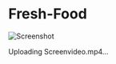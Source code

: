 ﻿# Fresh-Food
![Screenshot](https://github.com/erkanorhan/Fresh-Food/assets/159720515/347888e7-7109-479d-b13e-1d3dfaae0d52)


Uploading Screenvideo.mp4…

